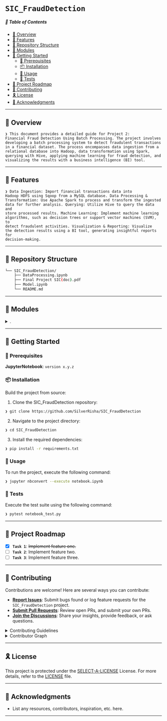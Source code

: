 
# `SIC_FraudDetection`

##### 🔗 Table of Contents

- [📍 Overview](#-overview)
- [👾 Features](#-features)
- [📂 Repository Structure](#-repository-structure)
- [🧩 Modules](#-modules)
- [🚀 Getting Started](#-getting-started)
    - [🔖 Prerequisites](#-prerequisites)
    - [📦 Installation](#-installation)
    - [🤖 Usage](#-usage)
    - [🧪 Tests](#-tests)
- [📌 Project Roadmap](#-project-roadmap)
- [🤝 Contributing](#-contributing)
- [🎗 License](#-license)
- [🙌 Acknowledgments](#-acknowledgments)

---

## 📍 Overview

<code>❯ This document provides a detailed guide for Project 2: Financial Fraud Detection Using Batch Processing. The project involves developing a batch processing system to detect fraudulent transactions in a financial dataset. The process encompasses data ingestion from a relational database into Hadoop, data transformation using Spark, querying with Hive, applying machine learning for fraud detection, and visualizing the results with a business intelligence (BI) tool.
</code>

---

## 👾 Features

<code>❯ Data Ingestion: Import financial transactions data into Hadoop HDFS using Sqoop from a MySQL database.
Data Processing & Transformation: Use Apache Spark to process and transform the ingested data for further analysis.
Querying: Utilize Hive to query the data and store processed results.
Machine Learning: Implement machine learning algorithms, such as decision trees or support vector machines (SVM), to detect fraudulent activities.
Visualization & Reporting: Visualize the detection results using a BI tool, generating insightful reports for decision-making.
</code>

---

## 📂 Repository Structure

```sh
└── SIC_FraudDetection/
    ├── DataProcessing.ipynb
    ├── Final Project SIC(doc).pdf
    ├── Model.ipynb
    └── README.md
```

---

## 🧩 Modules

<details closed><summary>.</summary>

| File | Summary |
| --- | --- |
| [DataProcessing.ipynb](https://github.com/SilverRisha/SIC_FraudDetection/blob/main/DataProcessing.ipynb) | <code>❯ REPLACE-ME</code> |
| [Model.ipynb](https://github.com/SilverRisha/SIC_FraudDetection/blob/main/Model.ipynb) | <code>❯ REPLACE-ME</code> |

</details>

---

## 🚀 Getting Started

### 🔖 Prerequisites

**JupyterNotebook**: `version x.y.z`

### 📦 Installation

Build the project from source:

1. Clone the SIC_FraudDetection repository:
```sh
❯ git clone https://github.com/SilverRisha/SIC_FraudDetection
```

2. Navigate to the project directory:
```sh
❯ cd SIC_FraudDetection
```

3. Install the required dependencies:
```sh
❯ pip install -r requirements.txt
```

### 🤖 Usage

To run the project, execute the following command:

```sh
❯ jupyter nbconvert --execute notebook.ipynb
```

### 🧪 Tests

Execute the test suite using the following command:

```sh
❯ pytest notebook_test.py
```

---

## 📌 Project Roadmap

- [X] **`Task 1`**: <strike>Implement feature one.</strike>
- [ ] **`Task 2`**: Implement feature two.
- [ ] **`Task 3`**: Implement feature three.

---

## 🤝 Contributing

Contributions are welcome! Here are several ways you can contribute:

- **[Report Issues](https://github.com/SilverRisha/SIC_FraudDetection/issues)**: Submit bugs found or log feature requests for the `SIC_FraudDetection` project.
- **[Submit Pull Requests](https://github.com/SilverRisha/SIC_FraudDetection/blob/main/CONTRIBUTING.md)**: Review open PRs, and submit your own PRs.
- **[Join the Discussions](https://github.com/SilverRisha/SIC_FraudDetection/discussions)**: Share your insights, provide feedback, or ask questions.

<details closed>
<summary>Contributing Guidelines</summary>

1. **Fork the Repository**: Start by forking the project repository to your github account.
2. **Clone Locally**: Clone the forked repository to your local machine using a git client.
   ```sh
   git clone https://github.com/SilverRisha/SIC_FraudDetection
   ```
3. **Create a New Branch**: Always work on a new branch, giving it a descriptive name.
   ```sh
   git checkout -b new-feature-x
   ```
4. **Make Your Changes**: Develop and test your changes locally.
5. **Commit Your Changes**: Commit with a clear message describing your updates.
   ```sh
   git commit -m 'Implemented new feature x.'
   ```
6. **Push to github**: Push the changes to your forked repository.
   ```sh
   git push origin new-feature-x
   ```
7. **Submit a Pull Request**: Create a PR against the original project repository. Clearly describe the changes and their motivations.
8. **Review**: Once your PR is reviewed and approved, it will be merged into the main branch. Congratulations on your contribution!
</details>

<details closed>
<summary>Contributor Graph</summary>
<br>
<p align="left">
   <a href="https://github.com{/SilverRisha/SIC_FraudDetection/}graphs/contributors">
      <img src="https://contrib.rocks/image?repo=SilverRisha/SIC_FraudDetection">
   </a>
</p>
</details>

---

## 🎗 License

This project is protected under the [SELECT-A-LICENSE](https://choosealicense.com/licenses) License. For more details, refer to the [LICENSE](https://choosealicense.com/licenses/) file.

---

## 🙌 Acknowledgments

- List any resources, contributors, inspiration, etc. here.

---

